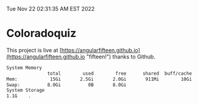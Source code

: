 Tue Nov 22 02:31:35 AM EST 2022

# Coloradoquiz


This project is live at [https://angularfifteen.github.io](https://angularfifteen.github.io "fifteen!") thanks to Github.

```bash
System Memory
               total        used        free      shared  buff/cache   available
Mem:            15Gi       2.5Gi       2.0Gi       911Mi        10Gi        11Gi
Swap:          8.0Gi          0B       8.0Gi
System Storage
1.1G	.
